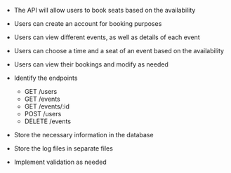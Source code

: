- The API will allow users to book seats based on the availability
- Users can create an account for booking purposes
- Users can view different events, as well as details of each event
- Users can choose a time and a seat of an event based on the availability
- Users can view their bookings and modify as needed

- Identify the endpoints
  - GET /users
  - GET /events
  - GET /events/:id
  - POST /users
  - DELETE /events
- Store the necessary information in the database
- Store the log files in separate files
- Implement validation as needed
